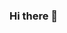 ### Hi there 👋

<!--
**rahuldeopa/RahulDeopa** is a ✨ _special_ ✨ repository because its `README.md` (this file) appears on your GitHub profile.
Welcome to My GitHub Profile!
Hi there! I'm a Software Developer and Engineer, passionate about building innovative, scalable solutions. Whether it's working on AI-powered projects, web applications, or data-driven systems, I thrive on solving complex problems and learning new technologies.

🔧 What I Do
Software Development: Proficient in Java, Python, and SQL, with experience in ReactJS and OpenCV.
Project Highlights:
Tail Weaver: AI-powered story generator for immersive storytelling.
Attendance Management System: Using face recognition to streamline attendance processes.
Real-Time Bidding System: Cloud-based auction platform with real-time updates.
Cybersecurity Enthusiast: Completed the J.P. Morgan Chase & Co. Cybersecurity Virtual Experience Program.
🚀 Skills & Tools
Programming Languages: Java | Python | SQL
Frameworks & Libraries: ReactJS | OpenCV
Databases: MySQL
Others: Git | Cloud Technologies
🎯 What I'm Looking For
I'm actively seeking opportunities to collaborate on cutting-edge projects or internships that allow me to innovate and grow as a developer.
Here are some ideas to get you started:

- 🔭 I’m currently working on ...
- 🌱 I’m currently learning ...
- 👯 I’m looking to collaborate on ...
- 🤔 I’m looking for help with ...
- 💬 Ask me about ...
- 📫 How to reach me: ...
- 😄 Pronouns: ...
- ⚡ Fun fact: ...
-->
